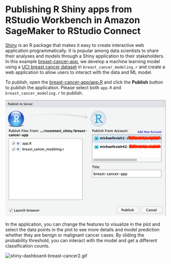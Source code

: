 # Publishing R Shiny apps from RStudio Workbench in Amazon SageMaker to RStudio Connect

[Shiny](https://shiny.rstudio.com/) is an R package that makes it easy to create interactive web application programmatically. It is popular among data scientists to share their analyses and models through a Shiny application to their stakeholders. In this example [breast-cancer-app](./breast-cancer-app), we develop a machine learning model using a [UCI breast cancer dataset](https://archive.ics.uci.edu/ml/datasets/breast+cancer+wisconsin+%28original%29) in `breast_cancer_modeling.r` and create a web application to allow users to interact with the data and ML model. 

To publish, open the [breast-cancer-app/app.R](./breast-cancer-app/app.R) and click the **Publish** button to publish the application. Please select both `app.R` and `breast_cancer_modeling.r` to publish. 

![publish-shiny-app-2](./images/publish-shiny-app-2.png)

In the application, you can change the features to visualize in the plot and select the data points in the plot to see more details and model prediction whether they are benign or malignant cancer cases. By sliding the probability threshold, you can interact with the model and get a different classification counts.

![shiny-dashboard-breast-cancer2.gif](./images/shiny-dashboard-breast-cancer2.gif)
